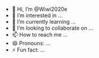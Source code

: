 - 👋 Hi, I’m @Wiwi2020e
- 👀 I’m interested in ...
- 🌱 I’m currently learning ...
- 💞️ I’m looking to collaborate on ...
- 📫 How to reach me ...
- 😄 Pronouns: ...
- ⚡ Fun fact: ...

<!---
Wiwi2020e/Wiwi2020e is a ✨ special ✨ repository because its `README.md` (this file) appears on your GitHub profile.
You can click the Preview link to take a look at your changes.
--->
